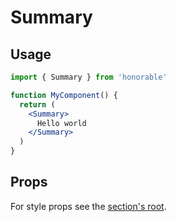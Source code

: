 # Summary

## Usage

```jsx
import { Summary } from 'honorable'

function MyComponent() {
  return (
    <Summary>
      Hello world
    </Summary>
  )
}
```

## Props

For style props see the [section's root](/components/html-tags).
